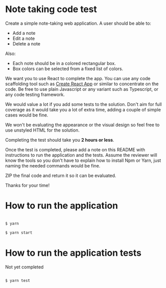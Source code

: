 # Note taking code test

Create a simple note-taking web application. A user should be able to:

- Add a note
- Edit a note
- Delete a note

Also:

- Each note should be in a colored rectangular box.
- Box colors can be selected from a fixed list of colors.

We want you to use React to complete the app. You can use any code scaffolding tool such as [Create React App](https://create-react-app.dev/) or similar to concentrate on the code. Be free to use plain Javascript or any variant such as Typescript, or any code testing framework.

We would value a lot if you add some tests to the solution. Don't aim for full coverage as it would take you a lot of extra time, adding a couple of simple cases would be fine.

We won't be evaluating the appearance or the visual design so feel free to use unstyled HTML for the solution.

Completing the test should take you **2 hours or less**.

Once the test is completed, please add a note on this README with instructions to run the application and the tests. Assume the reviewer will know the tools so you don't have to explain how to install Npm or Yarn, just naming the needed commands would be fine.

ZIP the final code and return it so it can be evaluated.

Thanks for your time!

# How to run the application

```bash

$ yarn

$ yarn start

```

# How to run the application tests

Not yet completed

```bash

$ yarn test

```
